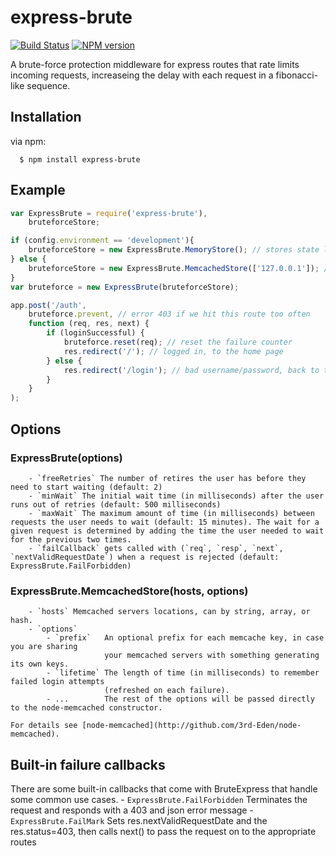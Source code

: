 express-brute
=============
[![Build Status](https://travis-ci.org/AdamPflug/express-brute.png?branch=master)](https://travis-ci.org/AdamPflug/express-brute)
[![NPM version](https://badge.fury.io/js/express-brute.png)](http://badge.fury.io/js/express-brute)

A brute-force protection middleware for express routes that rate limits incoming requests, increaseing the delay with each request in a fibonacci-like sequence.

Installation
------------
  via npm:

      $ npm install express-brute

Example
-------
``` js
var ExpressBrute = require('express-brute'),
    bruteforceStore;

if (config.environment == 'development'){
	bruteforceStore = new ExpressBrute.MemoryStore(); // stores state locally, don't use this in production
} else {
	bruteforceStore = new ExpressBrute.MemcachedStore(['127.0.0.1']); // stores state with memcached
}
var bruteforce = new ExpressBrute(bruteforceStore);

app.post('/auth',
	bruteforce.prevent, // error 403 if we hit this route too often
	function (req, res, next) {
		if (loginSuccessful) {
			bruteforce.reset(req); // reset the failure counter
			res.redirect('/'); // logged in, to the home page
		} else {
			res.redirect('/login'); // bad username/password, back to the login page
		}
	}
);
```

Options
-------
### ExpressBrute(options)
		- `freeRetries` The number of retires the user has before they need to start waiting (default: 2)
		- `minWait` The initial wait time (in milliseconds) after the user runs out of retries (default: 500 milliseconds)
		- `maxWait` The maximum amount of time (in milliseconds) between requests the user needs to wait (default: 15 minutes). The wait for a given request is determined by adding the time the user needed to wait for the previous two times.
		- `failCallback` gets called with (`req`, `resp`, `next`, `nextValidRequestDate`) when a request is rejected (default: ExpressBrute.FailForbidden)

### ExpressBrute.MemcachedStore(hosts, options)
		- `hosts` Memcached servers locations, can by string, array, or hash.
		- `options`
			- `prefix`   An optional prefix for each memcache key, in case you are sharing 
			             your memcached servers with something generating its own keys.
			- `lifetime` The length of time (in milliseconds) to remember failed login attempts
			             (refreshed on each failure).
			- ...        The rest of the options will be passed directly to the node-memcached constructor.

	For details see [node-memcached](http://github.com/3rd-Eden/node-memcached).

Built-in failure callbacks
---------------------------
There are some built-in callbacks that come with BruteExpress that handle some common use cases.
		- `ExpressBrute.FailForbidden` Terminates the request and responds with a 403 and json error message
		- `ExpressBrute.FailMark` Sets res.nextValidRequestDate and the res.status=403, then calls next() to pass the request on to the appropriate routes
